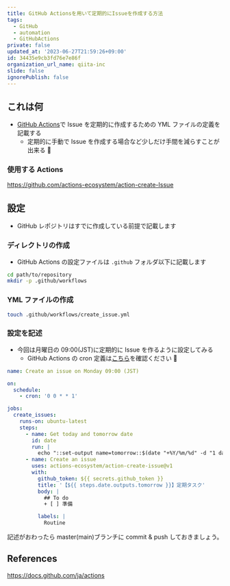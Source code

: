 ```yaml
---
title: GitHub Actionsを用いて定期的にIssueを作成する方法
tags:
  - GitHub
  - automation
  - GitHubActions
private: false
updated_at: '2023-06-27T21:59:26+09:00'
id: 34435e9cb3fd76e7e86f
organization_url_name: qiita-inc
slide: false
ignorePublish: false
---
```


## これは何

- [GitHub Actions](https://docs.github.com/ja/actions)で Issue を定期的に作成するための YML ファイルの定義を記載する
  - 定期的に手動で Issue を作成する場合など少しだけ手間を減らすことが出来る :muscle:

### 使用する Actions

https://github.com/actions-ecosystem/action-create-Issue

## 設定

- GitHub レポジトリはすでに作成している前提で記載します

### ディレクトリの作成

- GitHub Actions の設定ファイルは `.github` フォルダ以下に記載します

```bash
cd path/to/repository
mkdir -p .github/workflows
```

### YML ファイルの作成

```bash
touch .github/workflows/create_issue.yml
```

### 設定を記述

- 今回は月曜日の 09:00(JST)に定期的に Issue を作るように設定してみる
  - GitHub Actions の cron 定義は[こちら](https://docs.github.com/ja/actions/reference/events-that-trigger-workflows#scheduled-events)を確認ください :pray:

```yml
name: Create an issue on Monday 09:00 (JST)

on:
  schedule:
    - cron: '0 0 * * 1'

jobs:
  create_issues:
    runs-on: ubuntu-latest
    steps:
      - name: Get today and tomorrow date
        id: date
        run: |
          echo "::set-output name=tomorrow::$(date "+%Y/%m/%d" -d "1 day")"
      - name: Create an issue
        uses: actions-ecosystem/action-create-issue@v1
        with:
          github_token: ${{ secrets.github_token }}
          title: '【${{ steps.date.outputs.tomorrow }}】定期タスク'
          body: |
            ## To do
            + [ ] 準備

          labels: |
            Routine
```

記述がおわったら master(main)ブランチに commit & push しておきましょう。

## References

https://docs.github.com/ja/actions
